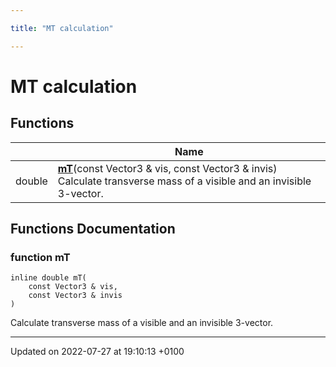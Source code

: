 ```yaml
---

title: "MT calculation"

---
```


# MT calculation



## Functions

|                | Name           |
| -------------- | -------------- |
| double | **[mT](http://example.org/modules/group__momutils__vec3__mt/#function-mt)**(const Vector3 & vis, const Vector3 & invis)<br>Calculate transverse mass of a visible and an invisible 3-vector.  |


## Functions Documentation

### function mT

```
inline double mT(
    const Vector3 & vis,
    const Vector3 & invis
)
```

Calculate transverse mass of a visible and an invisible 3-vector. 





-------------------------------

Updated on 2022-07-27 at 19:10:13 +0100
